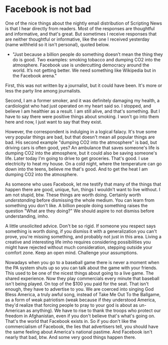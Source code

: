 # Facebook is not bad
One of the nice things about the nightly email distribution of Scripting News is that I hear directly from readers. Most of the responses are thoughtful and informative, and that's great. But sometimes I receive responses that are neither thoughtful or informative, like the one I received yesterday (name withheld so it isn't personal), quoted below.
* "Just because a billion people do something doesn’t mean the thing they do is good.  Two examples:  smoking tobacco and dumping CO2 into the atmosphere. Facebook use is undercutting democracy around the world.  It’s not getting better.  We need something like Wikipedia but in the Facebook arena."

First, this was not written by a journalist, but it could have been. It's more or less the party line among journalists. 

Second, I am a former smoker, and it was definitely damaging my health, a cardiologist who had just operated on my heart said so. I stopped, and believe I am healthier as a result. I am still alive, and that's something. But I have to say there were positive things about smoking. I won't go into them here and now, I just want to say that they exist. 

However, the correspondent is indulging in a logical falacy. It's true some very popular things are bad, but that doesn't mean all popular things are bad. His second example "dumping CO2 into the atmosphere" is bad, but driving cars is often good, yes? An ambulance that saves someone's life is dumping CO2 into the atmosphere, but it could also be saving someone's life. Later today I'm going to drive to get groceries. That's good. I use electricity to heat my house. On a cold night, where the temperature can go down into the teens, believe me that's good. And to get the heat I am dumping CO2 into the atmosphere. 

As someone who uses Facebook, let me testify that many of the things that happen there are good, unique, fun, things I wouldn't want to live without. I am not stupid, btw. These things are worth doing. Certainly worth <i>understanding</i> before dismissing the whole medium. You can learn from something you don't like. A billion people doing something raises the question "What are they doing?" We should aspire to not dismiss before understanding, imho.

A little unsolicited advice. Don't be so rigid. If someone you respect says something is worth doing, if you dismiss it with a generalization you can't prove, you're missing something, and probably not just in this area. Living a creative and interesting life imho requires considering possibilities you might have rejected without much consideration, stepping outside your comfort zone. Keep an open mind. Challenge your assumptions.

Nowadays when you go to a baseball game there is never a moment when the PA system shuts up so you can talk about the game with your friends. This used to be one of the nicest things about going to a live game. The shared experience. Now they play commercials every minute that baseball isn't being played. On top of the $100 you paid for the seat. That isn't enough, they have to advertise to you. We are coerced into singing God Bless America, a truly awful song, instead of Take Me Out To the Ballgame, as a form of weak patriotism (weak because if they understood America, they'd realize that forcing people to pray to your god is about as un-American as anything). We have to rise to thank the troops who protect our freedom in Afghanistan, even if you don't believe that's what's going on. That's the world that Facebook exists in. So if you don't like the commercialism of Facebook, the lies that advertisers tell, you should have the same feeling about America's national pastime. And Facebook isn't nearly that bad, btw. And some very good things happen there. 

